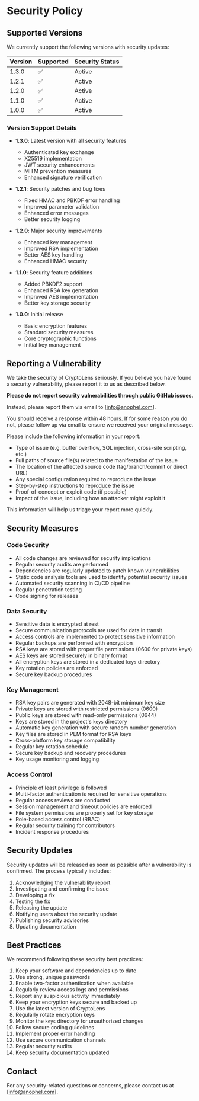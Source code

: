 # Security Policy

## Supported Versions

We currently support the following versions with security updates:

| Version | Supported          | Security Status |
| ------- | ------------------ | --------------- |
| 1.3.0   | :white_check_mark: | Active          |
| 1.2.1   | :white_check_mark: | Active          |
| 1.2.0   | :white_check_mark: | Active          |
| 1.1.0   | :white_check_mark: | Active          |
| 1.0.0   | :white_check_mark: | Active          |

### Version Support Details

- **1.3.0**: Latest version with all security features
  - Authenticated key exchange
  - X25519 implementation
  - JWT security enhancements
  - MITM prevention measures
  - Enhanced signature verification

- **1.2.1**: Security patches and bug fixes
  - Fixed HMAC and PBKDF error handling
  - Improved parameter validation
  - Enhanced error messages
  - Better security logging

- **1.2.0**: Major security improvements
  - Enhanced key management
  - Improved RSA implementation
  - Better AES key handling
  - Enhanced HMAC security

- **1.1.0**: Security feature additions
  - Added PBKDF2 support
  - Enhanced RSA key generation
  - Improved AES implementation
  - Better key storage security

- **1.0.0**: Initial release
  - Basic encryption features
  - Standard security measures
  - Core cryptographic functions
  - Initial key management

## Reporting a Vulnerability

We take the security of CryptoLens seriously. If you believe you have found a security vulnerability, please report it to us as described below.

**Please do not report security vulnerabilities through public GitHub issues.**

Instead, please report them via email to [info@anophel.com].

You should receive a response within 48 hours. If for some reason you do not, please follow up via email to ensure we received your original message.

Please include the following information in your report:
- Type of issue (e.g. buffer overflow, SQL injection, cross-site scripting, etc.)
- Full paths of source file(s) related to the manifestation of the issue
- The location of the affected source code (tag/branch/commit or direct URL)
- Any special configuration required to reproduce the issue
- Step-by-step instructions to reproduce the issue
- Proof-of-concept or exploit code (if possible)
- Impact of the issue, including how an attacker might exploit it

This information will help us triage your report more quickly.

## Security Measures

### Code Security
- All code changes are reviewed for security implications
- Regular security audits are performed
- Dependencies are regularly updated to patch known vulnerabilities
- Static code analysis tools are used to identify potential security issues
- Automated security scanning in CI/CD pipeline
- Regular penetration testing
- Code signing for releases

### Data Security
- Sensitive data is encrypted at rest
- Secure communication protocols are used for data in transit
- Access controls are implemented to protect sensitive information
- Regular backups are performed with encryption
- RSA keys are stored with proper file permissions (0600 for private keys)
- AES keys are stored securely in binary format
- All encryption keys are stored in a dedicated `keys` directory
- Key rotation policies are enforced
- Secure key backup procedures

### Key Management
- RSA key pairs are generated with 2048-bit minimum key size
- Private keys are stored with restricted permissions (0600)
- Public keys are stored with read-only permissions (0644)
- Keys are stored in the project's `keys` directory
- Automatic key generation with secure random number generation
- Key files are stored in PEM format for RSA keys
- Cross-platform key storage compatibility
- Regular key rotation schedule
- Secure key backup and recovery procedures
- Key usage monitoring and logging

### Access Control
- Principle of least privilege is followed
- Multi-factor authentication is required for sensitive operations
- Regular access reviews are conducted
- Session management and timeout policies are enforced
- File system permissions are properly set for key storage
- Role-based access control (RBAC)
- Regular security training for contributors
- Incident response procedures

## Security Updates

Security updates will be released as soon as possible after a vulnerability is confirmed. The process typically includes:

1. Acknowledging the vulnerability report
2. Investigating and confirming the issue
3. Developing a fix
4. Testing the fix
5. Releasing the update
6. Notifying users about the security update
7. Publishing security advisories
8. Updating documentation

## Best Practices

We recommend following these security best practices:

1. Keep your software and dependencies up to date
2. Use strong, unique passwords
3. Enable two-factor authentication when available
4. Regularly review access logs and permissions
5. Report any suspicious activity immediately
6. Keep your encryption keys secure and backed up
7. Use the latest version of CryptoLens
8. Regularly rotate encryption keys
9. Monitor the `keys` directory for unauthorized changes
10. Follow secure coding guidelines
11. Implement proper error handling
12. Use secure communication channels
13. Regular security audits
14. Keep security documentation updated

## Contact

For any security-related questions or concerns, please contact us at [info@anophel.com]. 